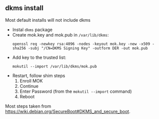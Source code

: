 ## dkms install

Most default installs will not include dkms
- Instal `dkms` package
- Create mok.key and mok.pub in `/var/lib/dkms`:
  ```
  openssl req -newkey rsa:4096 -nodes -keyout mok.key -new -x509 -sha256 -subj "/CN=DKMS Signing Key" -outform DER -out mok.pub
  ```
- Add key to the trusted list:
  ```
  mokutil --import /var/lib/dkms/mok.pub
  ```
- Restart, follow shim steps
  1. Enroll MOK
  2. Continue
  3. Enter Password (from the `mokutil --import` command)
  4. Reboot

Most steps taken from https://wiki.debian.org/SecureBoot#DKMS_and_secure_boot.
